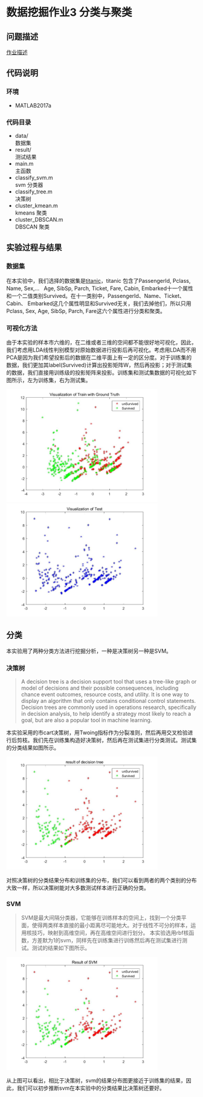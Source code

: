 # 数据挖掘作业3 分类与聚类
## 问题描述 
[作业描述](https://bitdm.github.io/2018/assignment3/)
## 代码说明
### 环境
* MATLAB2017a
### 代码目录
* data/  
数据集
* result/  
测试结果
* main.m  
主函数
* classify_svm.m  
svm 分类器
* classify_tree.m  
决策树
* cluster_kmean.m  
kmeans 聚类
* cluster_DBSCAN.m  
DBSCAN 聚类
## 实验过程与结果
### 数据集
在本实验中，我们选择的数据集是[titanic](https://www.kaggle.com/c/titanic/data)，titanic 包含了PassengerId, Pclass, Name, Sex,...
    Age, SibSp, Parch, Ticket, Fare, Cabin, Embarked十一个属性和一个二值类别Survived。在十一类别中，PassengerId、Name、Ticket、 Cabin、 Embarked这几个属性明显和Survived无关，我们去掉他们，所以只用Pclass, Sex, Age, SibSp, Parch, Fare这六个属性进行分类和聚类。
### 可视化方法
由于本实验的样本市六维的，在二维或者三维的空间都不能很好地可视化，因此，我们考虑用LDA线性判别模型对原始数据进行投影后再可视化。考虑用LDA而不用PCA是因为我们希望投影后的数据在二维平面上有一定的区分度。对于训练集的数据，我们更加其label(Survived)计算出投影矩阵W，然后再投影；对于测试集的数据，我们直接用训练级的投影矩阵来投影。训练集和测试集数据的可视化如下图所示，左为训练集，右为测试集。

<img src="https://github.com/Wenju-Huang/data_mini/raw/master/homework3/result/train.jpg" height="300" width="400" > <img src="https://github.com/Wenju-Huang/data_mini/raw/master/homework3/result/test.jpg" height="300" width="400" > 

## 分类
本实验用了两种分类方法进行挖掘分析，一种是决策树另一种是SVM。
### 决策树
> A decision tree is a decision support tool that uses a tree-like graph or model of decisions and their possible consequences, including chance event outcomes, resource costs, and utility. It is one way to display an algorithm that only contains conditional control statements.
Decision trees are commonly used in operations research, specifically in decision analysis, to help identify a strategy most likely to reach a goal, but are also a popular tool in machine learning.

本实验采用的市cart决策树，用Twoing指标作为分裂准则，然后再用交叉检验进行后剪枝。我们先在训练集构造好决策树，然后再在测试集进行分类测试。测试集的分类结果如图所示。

<img src="https://github.com/Wenju-Huang/data_mini/raw/master/homework3/result/decision_tree.jpg" height="300" width="400" >

对照决策树的分类结果分布和训练集的分布，我们可以看到两者的两个类别的分布大致一样，所以决策树能对大多数测试样本进行正确的分类。
### SVM
> SVM是最大间隔分类器，它能够在训练样本的空间上，找到一个分类平面，使得两类样本直接的最小距离尽可能地大。对于线性不可分的样本，运用核技巧，映射到高维空间，再在高维空间进行划分。
本实验选用rbf核函数，方差默为1的svm，同样先在训练集进行训练然后再在测试集进行测试。测试的结果如下图所示。

<img src="https://github.com/Wenju-Huang/data_mini/raw/master/homework3/result/svm.jpg" height="300" width="400" >

从上图可以看出，相比于决策树，svm的结果分布图更接近于训练集的结果，因此，我们可以初步推断svm在本实验中的分类结果比决策树还要好。

